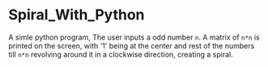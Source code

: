 # Spiral_With_Python
 
 A simle python program,
  The user inputs a odd number `n`.
  A matrix of `n*n` is printed on the screen, with '1' being at the center and rest of the numbers till `n*n` revolving around it     in a clockwise direction, creating a spiral.
